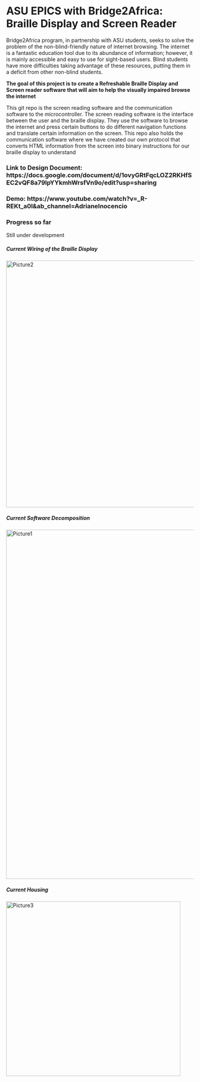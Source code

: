
<h1>ASU EPICS with Bridge2Africa: Braille Display and Screen Reader</h1>

<p>Bridge2Africa program, in partnership with ASU students, seeks to solve the problem of the non-blind-friendly nature of internet browsing. The internet is a fantastic education tool due to its abundance of information; however, it is mainly accessible and easy to use for sight-based users. 
Blind students have more difficulties taking advantage of these resources, putting them in a deficit from other non-blind students. </p>
<p><b>The goal of this project is to create a Refreshable Braille Display and Screen reader 
software that will aim to help the visually impaired browse the internet</b></p>
<p>This git repo is the screen reading software and the communication software to the microcontroller. The screen reading software is the interface between the user
and the braille display. They use the software to browse the internet and press certain buttons to do different navigation functions and translate certain information
on the screen. This repo also holds the communication software where we have created our own protocol that converts HTML information from the screen into binary
instructions for our braille display to understand</p>

<h3>Link to Design Document: https://docs.google.com/document/d/1ovyGRtFqcLOZ2RKHfSEC2vQF8a79lpYYkmhWrsfVn9o/edit?usp=sharing</h3>
<h3>Demo: https://www.youtube.com/watch?v=_R-REKt_a0I&ab_channel=AdrianeInocencio </h3>

<h3>Progress so far</h3>
Still under development

<h5>Current Wiring of the Braille Display</h5>
<img width="661" alt="Picture2" src="https://user-images.githubusercontent.com/38186787/118159538-f7b05f80-b3d1-11eb-82d9-ab7bce0e67af.png">

<h5>Current Software Decomposition</h5>
<img width="936" alt="Picture1" src="https://user-images.githubusercontent.com/38186787/118159526-f2ebab80-b3d1-11eb-9bea-3c86a2ef7a89.png">
<h5>Current Housing</h5>
<img width="468" alt="Picture3" src="https://user-images.githubusercontent.com/38186787/118159554-fc751380-b3d1-11eb-980e-d9c8c3a243c8.png">
